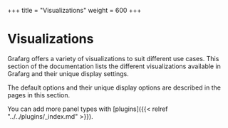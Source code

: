 +++
title = "Visualizations"
weight = 600
+++

# Visualizations

Grafarg offers a variety of visualizations to suit different use cases. This section of the documentation lists the different visualizations available in Grafarg and their unique display settings.

The default options and their unique display options are described in the pages in this section.

You can add more panel types with [plugins]({{< relref "../../plugins/_index.md" >}}).
